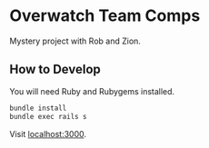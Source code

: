 # Overwatch Team Comps

Mystery project with Rob and Zion.

## How to Develop

You will need Ruby and Rubygems installed.

```bash
bundle install
bundle exec rails s
```

Visit [localhost:3000](http://localhost:3000).
